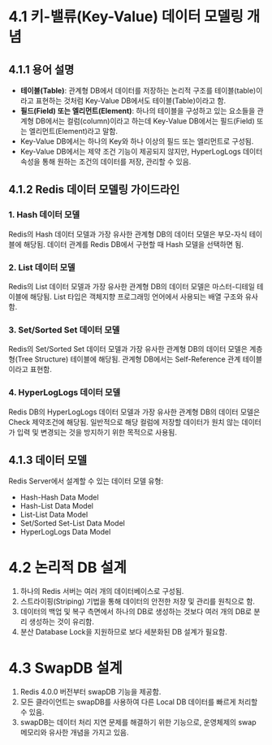 # 4.1 키-밸류(Key-Value) 데이터 모델링 개념

## 4.1.1 용어 설명

- **테이블(Table)**: 관계형 DB에서 데이터를 저장하는 논리적 구조를 테이블(table)이라고 표현하는 것처럼 Key-Value DB에서도 테이블(Table)이라고 함.
- **필드(Field) 또는 엘리먼트(Element)**: 하나의 테이블을 구성하고 있는 요소들을 관계형 DB에서는 컬럼(column)이라고 하는데 Key-Value DB에서는 필드(Field) 또는 엘리먼트(Element)라고 말함.
- Key-Value DB에서는 하나의 Key와 하나 이상의 필드 또는 엘리먼트로 구성됨.
- Key-Value DB에서는 제약 조건 기능이 제공되지 않지만, HyperLogLogs 데이터 속성을 통해 원하는 조건의 데이터를 저장, 관리할 수 있음.

## 4.1.2 Redis 데이터 모델링 가이드라인

### 1. Hash 데이터 모델

Redis의 Hash 데이터 모델과 가장 유사한 관계형 DB의 데이터 모델은 부모-자식 테이블에 해당됨. 데이터 관계를 Redis DB에서 구현할 때 Hash 모델을 선택하면 됨.

### 2. List 데이터 모델

Redis의 List 데이터 모델과 가장 유사한 관계형 DB의 데이터 모델은 마스터-디테일 테이블에 해당됨. List 타입은 객체지향 프로그래밍 언어에서 사용되는 배열 구조와 유사함.

### 3. Set/Sorted Set 데이터 모델

Redis의 Set/Sorted Set 데이터 모델과 가장 유사한 관계형 DB의 데이터 모델은 계층형(Tree Structure) 테이블에 해당됨. 관계형 DB에서는 Self-Reference 관계 테이블이라고 표현함.

### 4. HyperLogLogs 데이터 모델

Redis DB의 HyperLogLogs 데이터 모델과 가장 유사한 관계형 DB의 데이터 모델은 Check 제약조건에 해당됨. 일반적으로 해당 컬럼에 저장할 데이터가 원치 않는 데이터가 입력 및 변경되는 것을 방지하기 위한 목적으로 사용됨.

## 4.1.3 데이터 모델

Redis Server에서 설계할 수 있는 데이터 모델 유형:

- Hash-Hash Data Model
- Hash-List Data Model
- List-List Data Model
- Set/Sorted Set-List Data Model
- HyperLogLogs Data Model

# 4.2 논리적 DB 설계

1. 하나의 Redis 서버는 여러 개의 데이터베이스로 구성됨.
2. 스트라이핑(Striping) 기법을 통해 데이터의 안전한 저장 및 관리를 원칙으로 함.
3. 데이터의 백업 및 복구 측면에서 하나의 DB로 생성하는 것보다 여러 개의 DB로 분리 생성하는 것이 유리함.
4. 분산 Database Lock을 지원하므로 보다 세분화된 DB 설계가 필요함.

# 4.3 SwapDB 설계

1. Redis 4.0.0 버전부터 swapDB 기능을 제공함.
2. 모든 클라이언트는 swapDB를 사용하여 다른 Local DB 데이터를 빠르게 처리할 수 있음.
3. swapDB는 데이터 처리 지연 문제를 해결하기 위한 기능으로, 운영체제의 swap 메모리와 유사한 개념을 가지고 있음.
